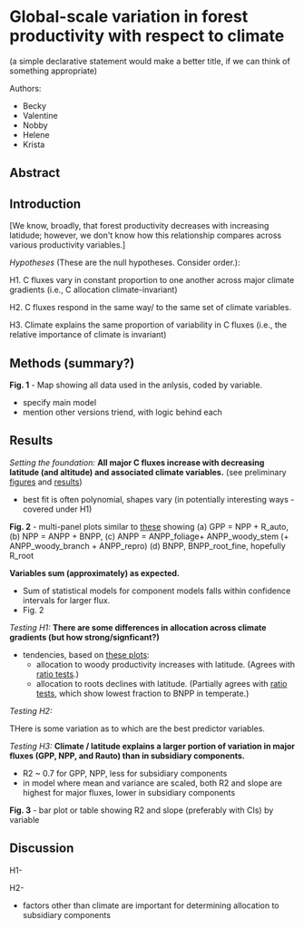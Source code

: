 # Global-scale variation in forest productivity with respect to climate
(a simple declarative statement would make a better title, if we can think of something appropriate)

Authors:
- Becky
- Valentine
- Nobby
- Helene
- Krista

## Abstract

## Introduction

[We know, broadly, that forest productivity decreases with increasing latidude; however, we don't know how this relationship compares across various productivity variables.]

*Hypotheses* (These are the null hypotheses. Consider order.):

H1. C fluxes vary in constant proportion to one another across major climate gradients (i.e., C allocation climate-invariant)

H2. C fluxes respond in the same way/ to the same set of climate variables. 

H3. Climate explains the same proportion of variability in C fluxes (i.e., the relative importance of climate is invariant)

## Methods (summary?)
**Fig. 1** - Map showing all data used in the anlysis, coded by variable.

- specify main model
- mention other versions triend, with logic behind each

## Results
*Setting the foundation:*
**All major C fluxes increase with decreasing latitude (and altitude) and associated climate variables.** (see preliminary [figures](https://github.com/forc-db/Global_Productivity/tree/master/results/figures/test/best_model) and [results](https://github.com/forc-db/Global_Productivity/blob/master/results/global_trend_models_weighted_model.csv))
  - best fit is often polynomial, shapes vary (in potentially interesting ways - covered under H1)
  

**Fig. 2** - multi-panel plots similar to [these](https://github.com/forc-db/Global_Productivity/tree/master/results/figures/test/stacked_plots) showing (a) GPP = NPP + R_auto, (b) NPP = ANPP + BNPP, (c) ANPP = ANPP_foliage+ ANPP_woody_stem (+ ANPP_woody_branch + ANPP_repro) (d) BNPP, BNPP_root_fine, hopefully R_root
  
**Variables sum (approximately) as expected.**
  - Sum of statistical models for component models falls within confidence intervals for larger flux. 
  - Fig. 2

*Testing H1:*
**There are some differences in allocation across climate gradients (but how strong/signficant?)**
  - tendencies, based on [these plots](https://github.com/forc-db/Global_Productivity/tree/master/results/figures/test/ratio_plots):
    - allocation to woody productivity increases with latitude. (Agrees with [ratio tests](https://github.com/forc-db/Global_Productivity/tree/master/results/figures/foliage_woody).)
    - allocation to roots declines with latitude. (Partially agrees with [ratio tests](https://github.com/forc-db/Global_Productivity/tree/master/results/figures/foliage_woody), which show lowest fraction to BNPP in temperate.)
    
*Testing H2:*

THere is some variation as to which are the best predictor variables.

*Testing H3:*
**Climate / latitude explains a larger portion of variation in major fluxes (GPP, NPP, and Rauto) than in subsidiary components.**
  - R2  ~ 0.7 for GPP, NPP, less for subsidiary components 
  - in model where mean and variance are scaled, both R2 and slope are highest for major fluxes, lower in subsidiary components

**Fig. 3** - bar plot or table showing R2 and slope (preferably with CIs) by variable

## Discussion

H1-

H2- 
- factors other than climate are important for determining allocation to subsidiary components
